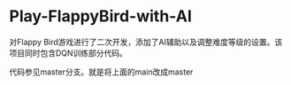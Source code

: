 # Play-FlappyBird-with-AI
对Flappy Bird游戏进行了二次开发，添加了AI辅助以及调整难度等级的设置。该项目同时包含DQN训练部分代码。

代码参见master分支。就是将上面的main改成master
